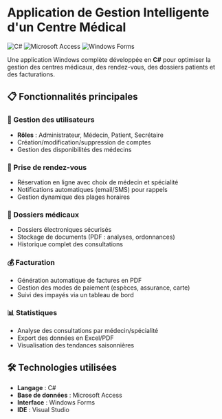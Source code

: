 # Application de Gestion Intelligente d'un Centre Médical

![C#](https://img.shields.io/badge/C%23-239120?logo=c-sharp&logoColor=white)
![Microsoft Access](https://img.shields.io/badge/Microsoft_Access-A4373A?logo=microsoft-access&logoColor=white)
![Windows Forms](https://img.shields.io/badge/Windows%20Forms-0078D4?logo=windows&logoColor=white)

Une application Windows complète développée en **C#** pour optimiser la gestion des centres médicaux, des rendez-vous, des dossiers patients et des facturations.

## 📋 Fonctionnalités principales

### 👥 Gestion des utilisateurs
- **Rôles** : Administrateur, Médecin, Patient, Secrétaire
- Création/modification/suppression de comptes
- Gestion des disponibilités des médecins

### 📅 Prise de rendez-vous
- Réservation en ligne avec choix de médecin et spécialité
- Notifications automatiques (email/SMS) pour rappels
- Gestion dynamique des plages horaires

### 🏥 Dossiers médicaux
- Dossiers électroniques sécurisés
- Stockage de documents (PDF : analyses, ordonnances)
- Historique complet des consultations

### 💰 Facturation
- Génération automatique de factures en PDF
- Gestion des modes de paiement (espèces, assurance, carte)
- Suivi des impayés via un tableau de bord

### 📊 Statistiques
- Analyse des consultations par médecin/spécialité
- Export des données en Excel/PDF
- Visualisation des tendances saisonnières

## 🛠 Technologies utilisées
- **Langage** : C#
- **Base de données** : Microsoft Access
- **Interface** : Windows Forms
- **IDE** : Visual Studio


